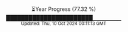 <p align="center">
⏳Year Progress (77.32 %)<br>
███████████████████████▁▁▁▁▁▁▁ <br>
<sub>Updated: Thu, 10 Oct 2024 00:11:13 GMT</sub>
</p>


